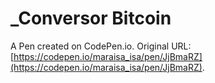 # _Conversor Bitcoin

A Pen created on CodePen.io. Original URL: [https://codepen.io/maraisa_isa/pen/JjBmaRZ](https://codepen.io/maraisa_isa/pen/JjBmaRZ).

